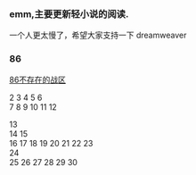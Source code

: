 ### emm,主要更新轻小说的阅读.
一个人更太慢了，希望大家支持一下
dreamweaver
### 86

[86不存在的战区](https://github.com/Zzx229/86)



<!DOCTYPE html>
 2 <html xmlns="http://www.w3.org/1999/xhtml">
 3 <head>
 4     <meta http-equiv="Content-Type" content="text/html; charset=UTF-8" />
 5     <title>Live2D</title>
 6      
 7     <link rel="stylesheet" type="text/css" href="https://files.cnblogs.com/files/zzx229/waifu.css"/>
 8     <script src="https://cdn.bootcss.com/jquery/3.2.1/jquery.min.js"></script>
 9 </head>
10 <body>
11     <link rel="stylesheet" type="text/css" href="https://files.cnblogs.com/files/zzx229/waifu.css">
12     <div class="waifu" id="waifu">
13         <div class="waifu-tips" style="opacity: 1;"></div>
14         <canvas id="live2d" width="280" height="250" class="live2d"></canvas>
15         <div class="waifu-tool">
16             <span class="fui-home"></span>
17             <span class="fui-chat"></span>
18             <span class="fui-eye"></span>
19             <span class="fui-user"></span>
20             <span class="fui-photo"></span>
21             <span class="fui-info-circle"></span>
22             <span class="fui-cross"></span>
23         </div>
24     </div>
25     <script src="https://files.cnblogs.com/files/kousak/live2d.js"></script>
26     <script src="https://files.cnblogs.com/files/kousak/waifu-tips.js"></script>
27     <script type="text/javascript">initModel()</script>
28 </body>
29 </html>
30 <link rel="stylesheet" type="text/css" href="https://files.cnblogs.com/files/yjlblog/flat-ui.min.css"/>



